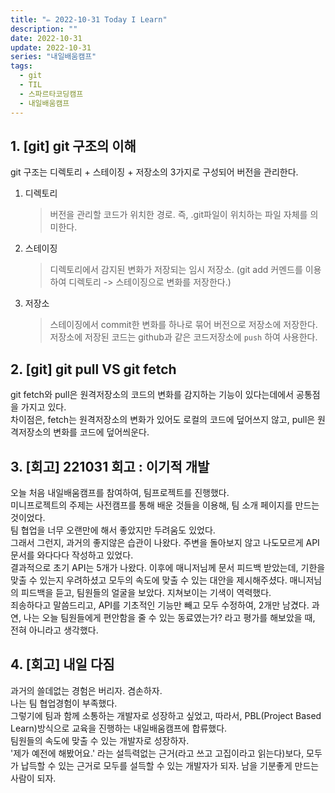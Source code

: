 ```yaml
---
title: "✏️ 2022-10-31 Today I Learn"
description: ""
date: 2022-10-31
update: 2022-10-31
series: "내일배움캠프"
tags:
  - git
  - TIL
  - 스파르타코딩캠프
  - 내일배움캠프
---
```


## 1. [git] git 구조의 이해

git 구조는 디렉토리 + 스테이징 + 저장소의 3가지로 구성되어 버전을 관리한다.

1. 디렉토리
   > 버전을 관리할 코드가 위치한 경로. 즉, .git파일이 위치하는 파일 자체를 의미한다.
2. 스테이징
   > 디렉토리에서 감지된 변화가 저장되는 임시 저장소. (git add 커멘드를 이용하여 디렉토리 -> 스테이징으로 변화를 저장한다.)
3. 저장소
   > 스테이징에서 commit한 변화를 하나로 묶어 버전으로 저장소에 저장한다.
   > 저장소에 저장된 코드는 github과 같은 코드저장소에 `push` 하여 사용한다.

## 2. [git] git pull VS git fetch

git fetch와 pull은 원격저장소의 코드의 변화를 감지하는 기능이 있다는데에서 공통점을 가지고 있다.  
차이점은, fetch는 원격저장소의 변화가 있어도 로컬의 코드에 덮어쓰지 않고, pull은 원격저장소의 변화를 코드에 덮어씌운다.

## 3. [회고] 221031 회고 : 이기적 개발

오늘 처음 내일배움캠프를 참여하여, 팀프로젝트를 진행했다.  
미니프로젝트의 주제는 사전캠프를 통해 배운 것들을 이용해, 팀 소개 페이지를 만드는 것이었다.  
팀 협업을 너무 오랜만에 해서 좋았지만 두려움도 있었다.  
그래서 그런지, 과거의 좋지않은 습관이 나왔다. 주변을 돌아보지 않고 나도모르게 API 문서를 와다다다 작성하고 있었다.  
결과적으로 초기 API는 5개가 나왔다. 이후에 매니저님께 문서 피드백 받았는데, 기한을 맞출 수 있는지 우려하셨고 모두의 속도에 맞출 수 있는 대안을 제시해주셨다. 매니저님의 피드백을 듣고, 팀원들의 얼굴을 보았다. 지쳐보이는 기색이 역력했다.  
죄송하다고 말씀드리고, API를 기초적인 기능만 빼고 모두 수정하여, 2개만 남겼다.
과연, 나는 오늘 팀원들에게 편안함을 줄 수 있는 동료였는가? 라고 평가를 해보았을 때, 전혀 아니라고 생각했다.

## 4. [회고] 내일 다짐

과거의 쓸데없는 경험은 버리자. 겸손하자.  
나는 팀 협업경험이 부족했다.  
그렇기에 팀과 함께 소통하는 개발자로 성장하고 싶었고, 따라서, PBL(Project Based Learn)방식으로 교육을 진행하는 내일배움캠프에 합류했다.  
팀원들의 속도에 맞출 수 있는 개발자로 성장하자.  
'제가 예전에 해봤어요.' 라는 설득력없는 근거(라고 쓰고 고집이라고 읽는다)보다, 모두가 납득할 수 있는 근거로 모두를 설득할 수 있는 개발자가 되자. 남을 기분좋게 만드는 사람이 되자.
